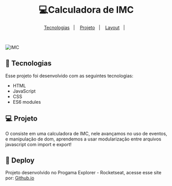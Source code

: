 <h1 align="center">💻Calculadora de IMC </h1>
<p align="center">
  <a href="#-tecnologias">Tecnologias</a>&nbsp;&nbsp;&nbsp;|&nbsp;&nbsp;&nbsp;
  <a href="#-projeto">Projeto</a>&nbsp;&nbsp;&nbsp;|&nbsp;&nbsp;&nbsp;
  <a href="#-layout">Layout</a>&nbsp;&nbsp;&nbsp;|&nbsp;&nbsp;&nbsp;
</p>

<br>

![IMC](https://user-images.githubusercontent.com/87456011/190462056-5c9a6871-8652-4d48-8876-0c041f439378.gif)

## 🚀 Tecnologias

Esse projeto foi desenvolvido com as seguintes tecnologias:

- HTML
- JavaScript
- CSS
- ES6 modules


## 💻 Projeto

O consiste em uma calculadora de IMC, nele avançamos no uso de eventos, e manipulação de dom, aprendemos a usar modularização entre arquivos javascript com import e export!

## 🔖 Deploy

Projeto desenvolvido no Progama Explorer - Rocketseat, acesse esse site por: [Github.io](https://lukreis.github.io/IMC/)
